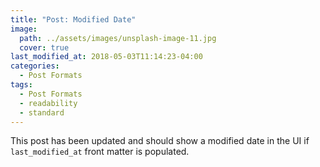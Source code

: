 ```yaml
---
title: "Post: Modified Date"
image:
  path: ../assets/images/unsplash-image-11.jpg
  cover: true
last_modified_at: 2018-05-03T11:14:23-04:00
categories:
  - Post Formats
tags:
  - Post Formats
  - readability
  - standard
---
```


This post has been updated and should show a modified date in the UI if `last_modified_at` front matter is populated.
